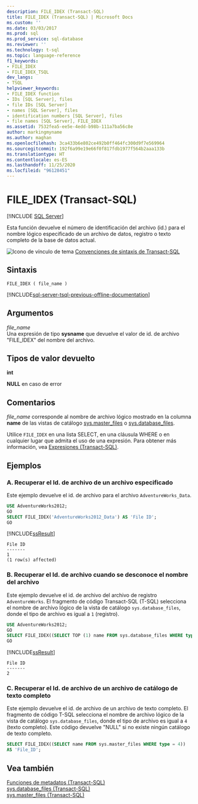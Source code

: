 ```yaml
---
description: FILE_IDEX (Transact-SQL)
title: FILE_IDEX (Transact-SQL) | Microsoft Docs
ms.custom: ''
ms.date: 03/03/2017
ms.prod: sql
ms.prod_service: sql-database
ms.reviewer: ''
ms.technology: t-sql
ms.topic: language-reference
f1_keywords:
- FILE_IDEX
- FILE_IDEX_TSQL
dev_langs:
- TSQL
helpviewer_keywords:
- FILE_IDEX function
- IDs [SQL Server], files
- file IDs [SQL Server]
- names [SQL Server], files
- identification numbers [SQL Server], files
- file names [SQL Server], FILE_IDEX
ms.assetid: 7532fea5-ee5e-4edd-b98b-111a7ba56c8e
author: markingmyname
ms.author: maghan
ms.openlocfilehash: 3ca433b6e802ce492b0ff464fc300d9f7e569964
ms.sourcegitcommit: 192f6a99e19e66f0f817fdb1977f564b2aaa133b
ms.translationtype: HT
ms.contentlocale: es-ES
ms.lasthandoff: 11/25/2020
ms.locfileid: "96128451"
---
```

# <a name="file_idex-transact-sql"></a>FILE_IDEX (Transact-SQL)
[!INCLUDE [SQL Server](../../includes/applies-to-version/sqlserver.md)]

Esta función devuelve el número de identificación del archivo (id.) para el nombre lógico especificado de un archivo de datos, registro o texto completo de la base de datos actual. 
  
![Icono de vínculo de tema](../../database-engine/configure-windows/media/topic-link.gif "Icono de vínculo de tema") [Convenciones de sintaxis de Transact-SQL](../../t-sql/language-elements/transact-sql-syntax-conventions-transact-sql.md)  
  
## <a name="syntax"></a>Sintaxis  
  
```syntaxsql  
FILE_IDEX ( file_name )  
```  
  
[!INCLUDE[sql-server-tsql-previous-offline-documentation](../../includes/sql-server-tsql-previous-offline-documentation.md)]

## <a name="arguments"></a>Argumentos
 *file_name*  
Una expresión de tipo **sysname** que devuelve el valor de id. de archivo "FILE_IDEX" del nombre del archivo. 
  
## <a name="return-types"></a>Tipos de valor devuelto  
**int**  
  
**NULL** en caso de error  
  
## <a name="remarks"></a>Comentarios  
*file_name* corresponde al nombre de archivo lógico mostrado en la columna **name** de las vistas de catálogo [sys.master_files](../../relational-databases/system-catalog-views/sys-master-files-transact-sql.md) o [sys.database_files](../../relational-databases/system-catalog-views/sys-database-files-transact-sql.md).  
  
Utilice `FILE_IDEX` en una lista SELECT, en una cláusula WHERE o en cualquier lugar que admita el uso de una expresión. Para obtener más información, vea [Expresiones &#40;Transact-SQL&#41;](../../t-sql/language-elements/expressions-transact-sql.md).  
  
## <a name="examples"></a>Ejemplos  
  
### <a name="a-retrieving-the-file-id-of-a-specified-file"></a>A. Recuperar el Id. de archivo de un archivo especificado  
Este ejemplo devuelve el id. de archivo para el archivo `AdventureWorks_Data`.  
  
```sql  
USE AdventureWorks2012;  
GO  
SELECT FILE_IDEX('AdventureWorks2012_Data') AS 'File ID';  
GO  
```  
  
 [!INCLUDE[ssResult](../../includes/ssresult-md.md)]  
  
```  
File ID   
-------   
1  
(1 row(s) affected)  
```  
  
### <a name="b-retrieving-the-file-id-when-the-file-name-is-not-known"></a>B. Recuperar el Id. de archivo cuando se desconoce el nombre del archivo  
Este ejemplo devuelve el id. de archivo del archivo de registro `AdventureWorks`. El fragmento de código Transact-SQL (T-SQL) selecciona el nombre de archivo lógico de la vista de catálogo `sys.database_files`, donde el tipo de archivo es igual a `1` (registro).  
  
```sql  
USE AdventureWorks2012;  
GO  
SELECT FILE_IDEX((SELECT TOP (1) name FROM sys.database_files WHERE type = 1)) AS 'File ID';  
GO  
```  
  
 [!INCLUDE[ssResult](../../includes/ssresult-md.md)]  
  
```  
File ID   
-------   
2  
```  
  
### <a name="c-retrieving-the-file-id-of-a-full-text-catalog-file"></a>C. Recuperar el Id. de archivo de un archivo de catálogo de texto completo  
Este ejemplo devuelve el id. de archivo de un archivo de texto completo. El fragmento de código T-SQL selecciona el nombre de archivo lógico de la vista de catálogo `sys.database_files`, donde el tipo de archivo es igual a `4` (texto completo). Este código devuelve "NULL" si no existe ningún catálogo de texto completo.
  
```sql  
SELECT FILE_IDEX((SELECT name FROM sys.master_files WHERE type = 4))  
AS 'File_ID';  
```  
  
## <a name="see-also"></a>Vea también  
 [Funciones de metadatos &#40;Transact-SQL&#41;](../../t-sql/functions/metadata-functions-transact-sql.md)   
 [sys.database_files &#40;Transact-SQL&#41;](../../relational-databases/system-catalog-views/sys-database-files-transact-sql.md)   
 [sys.master_files &#40;Transact-SQL&#41;](../../relational-databases/system-catalog-views/sys-master-files-transact-sql.md)  
  
  
